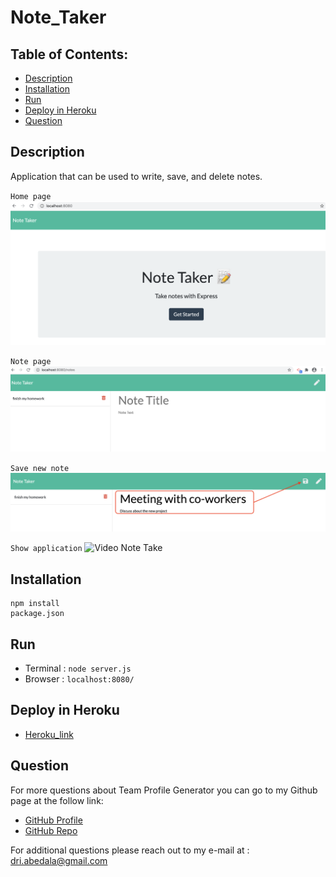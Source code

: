# Note_Taker

## Table of Contents:
  - [Description](#description)
  - [Installation](#installation)
  - [Run](#run)
  - [Deploy in Heroku](#deploy)
  - [Question](#question) 

## Description 
Application that can be used to write, save, and delete notes.

`Home page`
![Home](Develop/public/assets/img/home.png)

`Note page`
![Note Page](Develop/public/assets/img/note_page.png)

`Save new note` 
![Save Note](Develop/public/assets/img/save_note.png)

`Show application`
![Video Note Take](Develop/public/assets/img/video_app_localhost.gif)



## Installation 
```
npm install
package.json
```

## Run
- Terminal : `node server.js`
- Browser : `localhost:8080/`

<a name="deploy"></a>

## Deploy in Heroku 
- [Heroku_link](https://note-taker-adriana.herokuapp.com)

##  Question 
  For more questions about Team Profile Generator you can go to my Github page at the follow link: 

  - [GitHub Profile](https://github.com/adriana-carmo)
  - [GitHub Repo](https://github.com/adriana-carmo/Note_Taker)

  For additional questions please reach out to my e-mail at : dri.abedala@gmail.com
